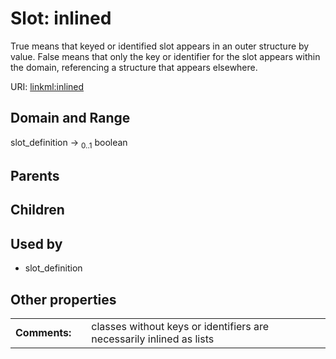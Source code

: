 
# Slot: inlined


True means that keyed or identified slot appears in an outer structure by value.  False means that only the key or identifier for the slot appears within the domain, referencing a structure that appears elsewhere.

URI: [linkml:inlined](https://w3id.org/linkml/inlined)


## Domain and Range

slot_definition &#8594;  <sub>0..1</sub> boolean

## Parents


## Children


## Used by

 * slot_definition

## Other properties

|  |  |  |
| --- | --- | --- |
| **Comments:** | | classes without keys or identifiers are necessarily inlined as lists |

